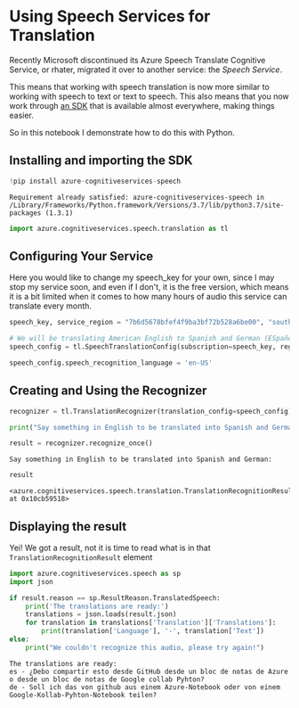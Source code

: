 
# Using Speech Services for Translation

Recently Microsoft discontinued its Azure Speech Translate Cognitive Service, or rhater, migrated it over to another service: the _Speech Service_.

This means that working with speech translation is now more similar to working with speech to text or text to speech. This also means that you now work through [an SDK](https://docs.microsoft.com/en-us/azure/cognitive-services/speech-service/) that is available almost everywhere, making things easier.

So in this notebook I demonstrate how to do this with Python.

## Installing and importing the SDK


```python
!pip install azure-cognitiveservices-speech
```

    Requirement already satisfied: azure-cognitiveservices-speech in /Library/Frameworks/Python.framework/Versions/3.7/lib/python3.7/site-packages (1.3.1)



```python
import azure.cognitiveservices.speech.translation as tl
```

## Configuring Your Service

Here you would like to change my speech_key for your own, since I may stop my service soon, and even if I don't, it is the free version, which means it is a bit limited when it comes to how many hours of audio this service can translate every month.


```python
speech_key, service_region = "7b6d5678bfef4f9ba3bf72b528a6be00", "southcentralus"

# We will be translating American English to Spanish and German (ESpañol and DEutsche)
speech_config = tl.SpeechTranslationConfig(subscription=speech_key, region=service_region, target_languages=['es', 'de'])

speech_config.speech_recognition_language = 'en-US'
```

## Creating and Using the Recognizer


```python
recognizer = tl.TranslationRecognizer(translation_config=speech_config)
```


```python
print("Say something in English to be translated into Spanish and German:")

result = recognizer.recognize_once()
```

    Say something in English to be translated into Spanish and German:



```python
result
```




    <azure.cognitiveservices.speech.translation.TranslationRecognitionResult at 0x10cb59518>



## Displaying the result

Yei! We got a result, not it is time to read what is in that ```TranslationRecognitionResult``` element


```python
import azure.cognitiveservices.speech as sp
import json
```


```python
if result.reason == sp.ResultReason.TranslatedSpeech:
    print('The translations are ready:')
    translations = json.loads(result.json)
    for translation in translations['Translation']['Translations']:
        print(translation['Language'], '-', translation['Text'])
else:
    print("We couldn't recognize this audio, please try again!")
```

    The translations are ready:
    es - ¿Debo compartir esto desde GitHub desde un bloc de notas de Azure o desde un bloc de notas de Google collab Pyhton?
    de - Soll ich das von github aus einem Azure-Notebook oder von einem Google-Kollab-Pyhton-Notebook teilen?



```python

```

